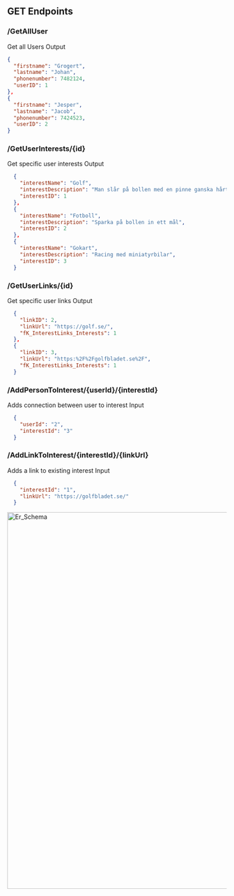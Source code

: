 
<h2>GET Endpoints</h2>

<h3>/GetAllUser</h3>
Get all Users
Output

```json
{
  "firstname": "Grogert",
  "lastname": "Johan",
  "phonenumber": 7482124,
  "userID": 1
},
{
  "firstname": "Jesper",
  "lastname": "Jacob",
  "phonenumber": 7424523,
  "userID": 2
}
```

<h3>/GetUserInterests/{id}</h3>
Get specific user interests
Output

```json
  {
    "interestName": "Golf",
    "interestDescription": "Man slår på bollen med en pinne ganska hårt och ser vart den går",
    "interestID": 1
  },
  {
    "interestName": "Fotboll",
    "interestDescription": "Sparka på bollen in ett mål",
    "interestID": 2
  },
  {
    "interestName": "Gokart",
    "interestDescription": "Racing med miniatyrbilar",
    "interestID": 3
  }
```

<h3>/GetUserLinks/{id}</h3>
Get specific user links
Output

```json
  {
    "linkID": 2,
    "linkUrl": "https://golf.se/",
    "fK_InterestLinks_Interests": 1
  },
  {
    "linkID": 3,
    "linkUrl": "https:%2F%2Fgolfbladet.se%2F",
    "fK_InterestLinks_Interests": 1
  }
```

<h3>/AddPersonToInterest/{userId}/{interestId}</h3>
Adds connection between user to interest
Input

```json
  {
    "userId": "2",
    "interestId": "3"
  }

```

<h3>/AddLinkToInterest/{interestId}/{linkUrl}</h3>
Adds a link to existing interest
Input

```json
  {
    "interestId": "1",
    "linkUrl": "https://golfbladet.se/"
  }

```

<img width="863" alt="Er_Schema" src="https://github.com/felixwidell/MiniProjekt_API/assets/91313243/a4cccf50-7693-48ea-b98f-5fd1f3a29b9c">
